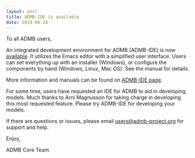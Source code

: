 ```yaml
---
layout: post
title: ADMB-IDE is available 
date: 2010-06-28
---
```


To all ADMB users,

An integrated development environment for ADMB (ADMB-IDE) is now [available](/downloads/).  It utilizes the Emacs editor with a simplified user interface. Users can set everything up with an installer (Windows), or configure the
components by hand (Windows, Linux, Mac OS). See the manual for details.

More information and manuals can be found on [ADMB-IDE page](/tools/admb-ide/).

For some time, users have requested an IDE for ADMB to aid in developing models.  Much thanks to Arni Magnusson for taking charge in developing this most requested feature.  Please try ADMB-IDE for developing your models.

If there are questions or issues, please email users@admb-project.org for support and help.

Enjoy,

ADMB Core Team
